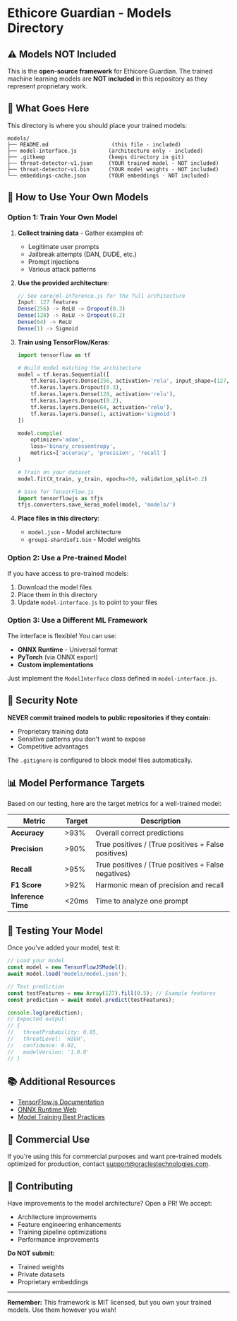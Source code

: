 # Ethicore Guardian - Models Directory

## ⚠️ Models NOT Included

This is the **open-source framework** for Ethicore Guardian. The trained machine learning models are **NOT included** in this repository as they represent proprietary work.

## 📁 What Goes Here

This directory is where you should place your trained models:

```
models/
├── README.md                    (this file - included)
├── model-interface.js          (architecture only - included)
├── .gitkeep                    (keeps directory in git)
├── threat-detector-v1.json     (YOUR trained model - NOT included)
├── threat-detector-v1.bin      (YOUR model weights - NOT included)
└── embeddings-cache.json       (YOUR embeddings - NOT included)
```

## 🚀 How to Use Your Own Models

### Option 1: Train Your Own Model

1. **Collect training data** - Gather examples of:
   - Legitimate user prompts
   - Jailbreak attempts (DAN, DUDE, etc.)
   - Prompt injections
   - Various attack patterns

2. **Use the provided architecture**:
   ```javascript
   // See core/ml-inference.js for the full architecture
   Input: 127 features
   Dense(256) -> ReLU -> Dropout(0.3)
   Dense(128) -> ReLU -> Dropout(0.2)
   Dense(64) -> ReLU
   Dense(1) -> Sigmoid
   ```

3. **Train using TensorFlow/Keras**:
   ```python
   import tensorflow as tf
   
   # Build model matching the architecture
   model = tf.keras.Sequential([
       tf.keras.layers.Dense(256, activation='relu', input_shape=(127,)),
       tf.keras.layers.Dropout(0.3),
       tf.keras.layers.Dense(128, activation='relu'),
       tf.keras.layers.Dropout(0.2),
       tf.keras.layers.Dense(64, activation='relu'),
       tf.keras.layers.Dense(1, activation='sigmoid')
   ])
   
   model.compile(
       optimizer='adam',
       loss='binary_crossentropy',
       metrics=['accuracy', 'precision', 'recall']
   )
   
   # Train on your dataset
   model.fit(X_train, y_train, epochs=50, validation_split=0.2)
   
   # Save for TensorFlow.js
   import tensorflowjs as tfjs
   tfjs.converters.save_keras_model(model, 'models/')
   ```

4. **Place files in this directory**:
   - `model.json` - Model architecture
   - `group1-shard1of1.bin` - Model weights

### Option 2: Use a Pre-trained Model

If you have access to pre-trained models:

1. Download the model files
2. Place them in this directory
3. Update `model-interface.js` to point to your files

### Option 3: Use a Different ML Framework

The interface is flexible! You can use:
- **ONNX Runtime** - Universal format
- **PyTorch** (via ONNX export)
- **Custom implementations**

Just implement the `ModelInterface` class defined in `model-interface.js`.

## 🔐 Security Note

**NEVER commit trained models to public repositories if they contain:**
- Proprietary training data
- Sensitive patterns you don't want to expose
- Competitive advantages

The `.gitignore` is configured to block model files automatically.

## 📊 Model Performance Targets

Based on our testing, here are the target metrics for a well-trained model:

| Metric | Target | Description |
|--------|--------|-------------|
| **Accuracy** | >93% | Overall correct predictions |
| **Precision** | >90% | True positives / (True positives + False positives) |
| **Recall** | >95% | True positives / (True positives + False negatives) |
| **F1 Score** | >92% | Harmonic mean of precision and recall |
| **Inference Time** | <20ms | Time to analyze one prompt |

## 🧪 Testing Your Model

Once you've added your model, test it:

```javascript
// Load your model
const model = new TensorFlowJSModel();
await model.load('models/model.json');

// Test prediction
const testFeatures = new Array(127).fill(0.5); // Example features
const prediction = await model.predict(testFeatures);

console.log(prediction);
// Expected output:
// {
//   threatProbability: 0.85,
//   threatLevel: 'HIGH',
//   confidence: 0.92,
//   modelVersion: '1.0.0'
// }
```

## 📚 Additional Resources

- [TensorFlow.js Documentation](https://www.tensorflow.org/js)
- [ONNX Runtime Web](https://onnxruntime.ai/docs/tutorials/web/)
- [Model Training Best Practices](https://www.tensorflow.org/guide/keras/train_and_evaluate)

## 💼 Commercial Use

If you're using this for commercial purposes and want pre-trained models optimized for production, contact [support@oraclestechnologies.com](mailto:support@oraclestechnologies.com).

## 🤝 Contributing

Have improvements to the model architecture? Open a PR! We accept:
- Architecture improvements
- Feature engineering enhancements
- Training pipeline optimizations
- Performance improvements

**Do NOT submit:**
- Trained weights
- Private datasets
- Proprietary embeddings

---

**Remember:** This framework is MIT licensed, but you own your trained models. Use them however you wish!